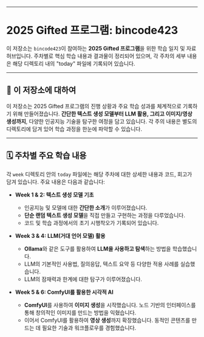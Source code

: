 -----

# 2025 Gifted 프로그램: bincode423

이 저장소는 `bincode423`이 참여하는 **2025 Gifted 프로그램**을 위한 학습 일지 및 자료 허브입니다. 주차별로 핵심 학습 내용과 결과물이 정리되어 있으며, 각 주차의 세부 내용은 해당 디렉토리 내의 "today" 파일에 기록되어 있습니다.

-----

## 🚀 이 저장소에 대하여

이 저장소는 2025 Gifted 프로그램의 진행 상황과 주요 학습 성과를 체계적으로 기록하기 위해 만들어졌습니다. **간단한 텍스트 생성 모델부터 LLM 활용, 그리고 이미지/영상 생성까지**, 다양한 인공지능 기술을 탐구한 여정을 담고 있습니다. 각 주의 내용은 별도의 디렉토리에 담겨 있어 학습 과정을 한눈에 파악할 수 있습니다.


-----

## 🗓️ 주차별 주요 학습 내용

각 `week` 디렉토리 안의 `today` 파일에는 해당 주차에 대한 상세한 내용과 코드, 회고가 담겨 있습니다. 주요 내용은 다음과 같습니다:

  * **Week 1 & 2: 텍스트 생성 모델 기초**

      * 인공지능 및 모델에 대한 **간단한 소개**가 이루어졌습니다.
      * **단순 랜덤 텍스트 생성 모델**을 직접 만들고 구현하는 과정을 다루었습니다.
      * 코드 및 학습 과정에서의 초기 시행착오가 기록되어 있습니다.

  * **Week 3 & 4: LLM(거대 언어 모델) 활용**

      * **Ollama**와 같은 도구를 활용하여 **LLM을 사용하고 탐색**하는 방법을 학습했습니다.
      * LLM의 기본적인 사용법, 질의응답, 텍스트 요약 등 다양한 적용 사례를 실습했습니다.
      * LLM의 잠재력과 한계에 대한 탐구가 이루어졌습니다.

  * **Week 5 & 6: ComfyUI를 활용한 시각적 AI**

      * **ComfyUI**를 사용하여 **이미지 생성**을 시작했습니다. 노드 기반의 인터페이스를 통해 창의적인 이미지를 만드는 방법을 익혔습니다.
      * 이어서 ComfyUI를 활용하여 **영상 생성**까지 확장했습니다. 동적인 콘텐츠를 만드는 데 필요한 기술과 워크플로우를 경험했습니다.
